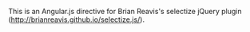 This is an Angular.js directive for Brian Reavis's selectize jQuery plugin (http://brianreavis.github.io/selectize.js/).